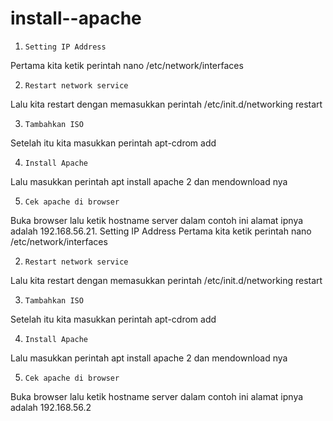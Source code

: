 # install--apache
1.     Setting IP Address
Pertama kita ketik perintah nano /etc/network/interfaces

2.     Restart network service
Lalu kita restart dengan memasukkan perintah /etc/init.d/networking restart

3.     Tambahkan ISO
Setelah itu kita masukkan perintah apt-cdrom add

4.     Install Apache
Lalu masukkan perintah apt install apache 2 dan mendownload nya

5.     Cek apache di browser
Buka    browser   lalu   ketik    hostname    server   dalam    contoh   ini alamat ipnya adalah 192.168.56.21.     Setting IP Address
Pertama kita ketik perintah nano /etc/network/interfaces

2.     Restart network service
Lalu kita restart dengan memasukkan perintah /etc/init.d/networking restart

3.     Tambahkan ISO
Setelah itu kita masukkan perintah apt-cdrom add

4.     Install Apache
Lalu masukkan perintah apt install apache 2 dan mendownload nya

5.     Cek apache di browser
Buka    browser   lalu   ketik    hostname    server   dalam    contoh   ini alamat ipnya adalah 192.168.56.2
